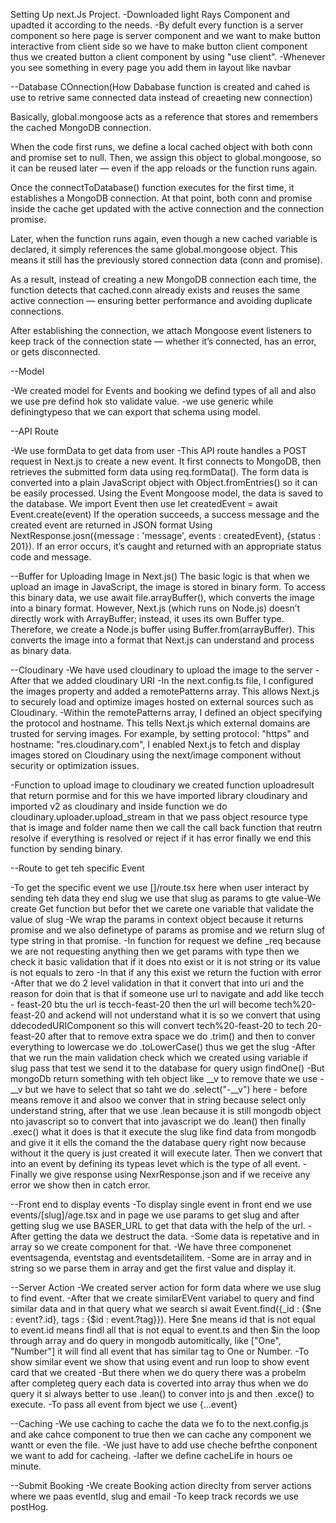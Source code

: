 Setting Up next.Js Project.
-Downloaded light Rays Component and upadted it according to the needs.
-By defult every function is a server component so here page is server component and we want to make button interactive from client side so we have to make button client component thus we created button a client component by using "use client".
-Whenever you see something in every page you add them in layout like navbar


--Database COnnection(How Dababase function is created and cahed is use to retrive same connected data instead of creaeting new connection)

Basically, global.mongoose acts as a reference that stores and remembers the cached MongoDB connection.

When the code first runs, we define a local cached object with both conn and promise set to null. Then, we assign this object to global.mongoose, so it can be reused later — even if the app reloads or the function runs again.

Once the connectToDatabase() function executes for the first time, it establishes a MongoDB connection. At that point, both conn and promise inside the cache get updated with the active connection and the connection promise.

Later, when the function runs again, even though a new cached variable is declared, it simply references the same global.mongoose object. This means it still has the previously stored connection data (conn and promise).

As a result, instead of creating a new MongoDB connection each time, the function detects that cached.conn already exists and reuses the same active connection — ensuring better performance and avoiding duplicate connections.

After establishing the connection, we attach Mongoose event listeners to keep track of the connection state — whether it’s connected, has an error, or gets disconnected.


--Model

-We created model for Events and booking we defind types of all and also we use pre defind hok sto validate value.
-we use generic while definingtypeso that we can export that schema using model.


--API Route

-We use formData to get data from user
-This API route handles a POST request in Next.js to create a new event.
It first connects to MongoDB, then retrieves the submitted form data using req.formData().
The form data is converted into a plain JavaScript object with Object.fromEntries() so it can be easily processed.
Using the Event Mongoose model, the data is saved to the database. We import Event then use let createdEvent = await Event.create(event)
If the operation succeeds, a success message and the created event are returned in JSON format Using NextResponse.josn({message : 'message', events : createdEvent}, {status : 201}).
If an error occurs, it’s caught and returned with an appropriate status code and message.

--Buffer for Uploading Image in Next.js()
The basic logic is that when we upload an image in JavaScript, the image is stored in binary form. To access this binary data, we use await file.arrayBuffer(), which converts the image into a binary format. However, Next.js (which runs on Node.js) doesn’t directly work with ArrayBuffer; instead, it uses its own Buffer type. Therefore, we create a Node.js buffer using Buffer.from(arrayBuffer). This converts the image into a format that Next.js can understand and process as binary data.

--Cloudinary
-We have used cloudinary to upload the image to the server
-After that we added cloudinary URI
-In the next.config.ts file, I configured the images property and added a remotePatterns array. This allows Next.js to securely load and optimize images hosted on external sources such as Cloudinary.
-Within the remotePatterns array, I defined an object specifying the protocol and hostname. This tells Next.js which external domains are trusted for serving images. For example, by setting protocol: "https" and hostname: "res.cloudinary.com", I enabled Next.js to fetch and display images stored on Cloudinary using the next/image component without security or optimization issues.

-Function to upload image to cloudinary
we created function uploadresult that return pormise and for this we have imported library cloudinary and imported v2 as cloudinary and inside function we do cloudinary.uploader.upload_stream in that we pass object resource type that is image and folder name then we call the call back function that reutrn resolve if everything is resolved or reject if it has error finally we end this function by sending binary.


--Route to get teh specific Event

-To get the specific event we use []/route.tsx here when user interact by sending teh data they end slug we use that slug as params to gte value-We create Get function but befor thet we carete one variable that validate the value of slug
-We wrap the params in context object because it returns promise and we also definetype  of params as promise and we return slug of type string in that promise.
-In function for request we define _req because we are not requesting anything then we get params with type then we check it basic validation that if it does nto exist or it is not string or its value is not equals to zero
-In that if any this exist we return the fuction with error
-After that we do 2 level validation in that it convert that into uri and the reason for doin that is that if someone use url to navigate and add like tecch - feast-20 btu the url is tecch-feast-20 then the url will become tech%20-feast-20 and ackend will not understand what it is so we convert that using ddecodedURIComponent so this will convert tech%20-feast-20 to tech 20-feast-20 after that to remove extra space we do .trim() and then  to conver everything to lowercase we do .toLowerCase() thus we get the slug 
-After that we run the main validation check which we created using variable if slug pass that test we send it to the database for query usign findOne()
-But mongoDb return something with teh object like __v to remove thate we use -__v but we have to select that so taht we do .select("-__v") here - before means remove it and alsoo we conver that in string because select only understand string, after that we use .lean because it is still mongodb object nto javascript so to convert that into javascript we do .lean() then finally .exec() what it does is that it execute the slug like find data from mongodb and give it it ells the comand the the database query right now because without it the query is just created it will execute later.
Then we convert that into an event by defining its typeas Ievet which is the type of all event.
-Finally we give response using NexrResponse.json and if we receive any error we show then in catch error.

--Front end to display events
-To display single event in front end we use events/[slug]/age.tsx and in page we use params to get slug and after getting slug we use BASER_URL to get that data with the help of the url.
-After getting the data we destruct the data.
-Some data is repetative and in array so we create component for that.
-We have three componenet eventsagenda, eventstag and eventsdetailitem.
-Some are in array and in string so we parse them in array and get the first value and display it.

--Server Action 
-We created server action for form data where we use slug to find event.
-After that we create similarEVent variabel to query and find similar data and in that query what we search si await Event.find({_id : {$ne : event?.id}, tags : {$id : event.?tag}}). Here $ne means id that is not equal to event.id means findl all that is not equal to event.ts and then $in the loop through array and do query in mongodb automitically, like ["One", "Number"] it will find all event that has similar tag to One or Number.
-To show similar event we show that using event and run loop to show event card that we created
-But there when we do query there was a probelm after completeg query each data is coverted into array thus when we do query it si always better to use .lean() to conver into js and then .exce() to execute.
-To pass all event from bject we use {...event}

--Caching
-We use caching to cache the data we fo to the next.config.js and ake cahce component to true then we can cache any component we wantt or even the file.
-We just have to add use cheche befrthe conponent we want to add for cacheing.
-lafter we define cacheLife in hours oe minute.

--Submit Booking
-We create Booking action direclty from server actions where we paas eventId, slug and email
-To keep track records we use postHog.